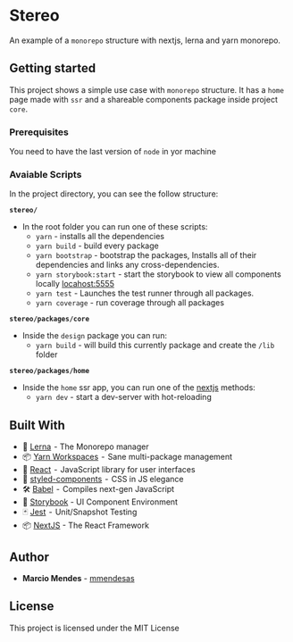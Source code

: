 # Stereo

An example of a `monorepo` structure with nextjs, lerna and yarn monorepo.

## Getting started

This project shows a simple use case with `monorepo` structure. It has a `home` page made with `ssr` and a shareable components package inside project `core`.

### Prerequisites

You need to have the last version of `node` in yor machine

### Avaiable Scripts

In the project directory, you can see the follow structure:

**`stereo/`**

- In the root folder you can run one of these scripts:
  - `yarn` - installs all the dependencies
  - `yarn build` - build every package
  - `yarn bootstrap` - bootstrap the packages, Installs all of their dependencies and links any cross-dependencies.
  - `yarn storybook:start` - start the storybook to view all components locally [locahost:5555](http://localhost:5555)
  - `yarn test` - Launches the test runner through all packages.
  - `yarn coverage` - run coverage through all packages

**`stereo/packages/core`**

- Inside the `design` package you can run:
  - `yarn build` - will build this currently package and create the `/lib` folder

**`stereo/packages/home`**

- Inside the `home` ssr app, you can run one of the [nextjs](https://nextjs.org/docs) methods:
  - `yarn dev` - start a dev-server with hot-reloading

## Built With

- 🐉 [Lerna](https://lernajs.io/)  - The Monorepo manager
- 📦 [Yarn Workspaces](https://yarnpkg.com/lang/en/docs/workspaces/)  -  Sane multi-package management
- 🚀 [React](https://reactjs.org/)  -  JavaScript library for user interfaces
- 💅 [styled-components](https://www.styled-components.com/)  -  CSS in JS elegance
- 🛠 [Babel](https://babeljs.io/)  -  Compiles next-gen JavaScript
- 📖 [Storybook](https://storybook.js.org/) - UI Component Environment
- 🃏 [Jest](https://jestjs.io/)  -  Unit/Snapshot Testing
- 📦 [NextJS](https://nextjs.org/) - The React Framework

## Author

- **Marcio Mendes** - [mmendesas](https://github.com/mmendesas)

## License

This project is licensed under the MIT License
